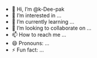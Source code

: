 - 👋 Hi, I’m @k-Dee-pak
- 👀 I’m interested in ...
- 🌱 I’m currently learning ...
- 💞️ I’m looking to collaborate on ...
- 📫 How to reach me ...
- 😄 Pronouns: ...
- ⚡ Fun fact: ...

<!---
k-Dee-pak/k-Dee-pak is a ✨ special ✨ repository because its `README.md` (this file) appears on your GitHub profile.
You can click the Preview link to take a look at your changes.
--->
